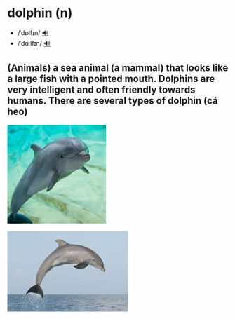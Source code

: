 # dolphin (n)

- /ˈdɒlfɪn/ [🔊](https://www.oxfordlearnersdictionaries.com/media/english/uk_pron/p/pen/pengu/penguin__gb_3.mp3)
- /ˈdɑːlfɪn/ [🔊](https://www.oxfordlearnersdictionaries.com/media/english/uk_pron/p/pen/pengu/penguin__gb_3.mp3)

## (Animals) a sea animal (a mammal) that looks like a large fish with a pointed mouth. Dolphins are very intelligent and often friendly towards humans. There are several types of dolphin (cá heo)

![dolphin-1](dolphin-1.png)

![dolphin-2](dolphin-2.png)